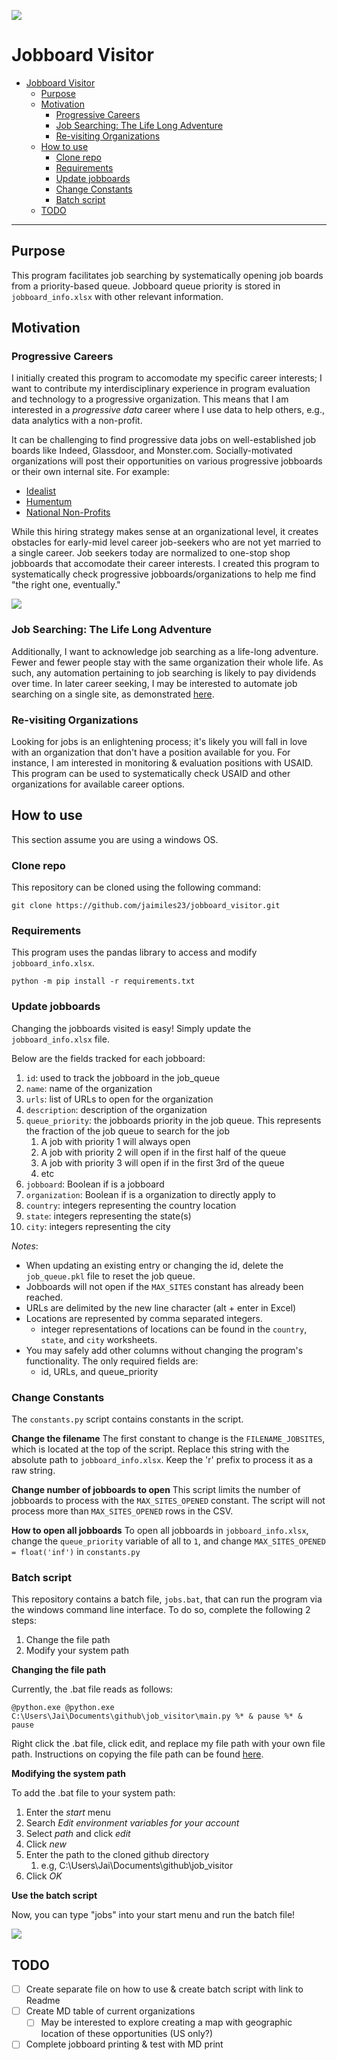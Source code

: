 ![](https://toonclips.com/600/cartoon-boy-knocking-on-a-door-by-toonaday-6729.jpg)
# Jobboard Visitor

- [Jobboard Visitor](#jobboard-visitor)
  - [Purpose](#purpose)
  - [Motivation](#motivation)
    - [Progressive Careers](#progressive-careers)
    - [Job Searching: The Life Long Adventure](#job-searching-the-life-long-adventure)
    - [Re-visiting Organizations](#re-visiting-organizations)
  - [How to use](#how-to-use)
    - [Clone repo](#clone-repo)
    - [Requirements](#requirements)
    - [Update jobboards](#update-jobboards)
    - [Change Constants](#change-constants)
    - [Batch script](#batch-script)
  - [TODO](#todo)

---

## Purpose
This program facilitates job searching by systematically opening job boards from a priority-based queue. Jobboard queue priority is stored in `jobboard_info.xlsx` with other relevant information.


## Motivation

### Progressive Careers
I initially created this program to accomodate my specific career interests; I want to contribute my interdisciplinary experience in program evaluation and technology to a progressive organization. This means that I am interested in a *progressive data* career where I use data to help others, e.g., data analytics with a non-profit.

It can be challenging to find progressive data jobs on well-established job boards like Indeed, Glassdoor, and Monster.com. Socially-motivated organizations will post their opportunities on various progressive jobboards or their own internal site. For example:
- [Idealist](https://www.idealist.org/)
- [Humentum](https://jobs.humentum.org/)
- [National Non-Profits](https://nationalnonprofits.org/)

 While this hiring strategy makes sense at an organizational level, it creates obstacles for early-mid level career job-seekers who are not yet married to a single career. Job seekers today are normalized to one-stop shop jobboards that accomodate their career interests. I created this program to systematically check progressive jobboards/organizations to help me find "the right one, eventually."

![](https://i.imgur.com/JH9jQki.jpg)


### Job Searching: The Life Long Adventure

Additionally, I want to acknowledge job searching as a life-long adventure. Fewer and fewer people stay with the same organization their whole life. <!-- This is especialy true in technological roles, where it's often encouraged for people to switch jobs every 3-4 years to seek new skills, different responsibilities, and better compensation.  -->As such, any automation pertaining to job searching is likely to pay dividends over time. In later career seeking, I may be interested to automate job searching on a single site, as demonstrated [here](https://realpython.com/beautiful-soup-web-scraper-python/).



### Re-visiting Organizations

Looking for jobs is an enlightening process; it's likely you will fall in love with an organization that don't have a position available for you. For instance, I am interested in monitoring & evaluation positions with USAID. This program can be used to systematically check USAID and other organizations for available career options.


## How to use
This section assume you are using a windows OS.

### Clone repo
This repository can be cloned using the following command:
```
git clone https://github.com/jaimiles23/jobboard_visitor.git
```

### Requirements
This program uses the pandas library to access and modify `jobboard_info.xlsx`.
```
python -m pip install -r requirements.txt
```
<!-- I do *not* recommend using a virtual environment for installing requirements. All users should have some version of pandas available on their standard python interpreter. -->


### Update jobboards
Changing the jobboards visited is easy! Simply update the `jobboard_info.xlsx` file. 

Below are the fields tracked  for each jobboard:
1. `id`: used to track the jobboard in the job_queue
2. `name`: name of the organization
3. `urls`: list of URLs to open for the organization
4. `description`: description of the organization
5. `queue_priority`: the jobboards priority in the job queue. This represents the fraction of the job queue to search for the job
   1. A job with priority 1 will always open
   2. A job with priority 2 will open if in the first half of the queue
   3. A job with priority 3 will open if in the first 3rd of the queue
   4. etc
6. `jobboard`: Boolean if is a jobboard
7. `organization`: Boolean if is a organization to directly apply to
8. `country`: integers representing the country location
9. `state`: integers representing the state(s) 
10. `city`: integers representing the city

*Notes*:
- When updating an existing entry or changing the id, delete the `job_queue.pkl` file to reset the job queue.
- Jobboards will not open if the `MAX_SITES` constant has already been reached.
- URLs are delimited by the new line character (alt + enter in Excel)
- Locations are represented by comma separated integers.
  - integer representations of locations can be found in the `country`, `state`, and `city` worksheets.
- You may safely add other columns without changing the program's functionality. The only required fields are:
  - id, URLs, and queue_priority


### Change Constants
The `constants.py` script contains constants in the script.

**Change the filename**
The first constant to change is the `FILENAME_JOBSITES`, which is located at the top of the script. Replace this string with the absolute path to `jobboard_info.xlsx`. Keep the 'r' prefix to process it as a raw string.

**Change number of jobboards to open**
This script limits the number of jobboards to process with the `MAX_SITES_OPENED` constant. The script will not process more than `MAX_SITES_OPENED` rows in the CSV.

**How to open all jobboards**
To open all jobboards in `jobboard_info.xlsx`, change the `queue_priority` variable of all to `1`, and change `MAX_SITES_OPENED = float('inf')` in `constants.py`


### Batch script
This repository contains a batch file, `jobs.bat`, that can run the program via the windows command line interface. To do so, complete the following 2 steps:
1. Change the file path
2. Modify your system path

**Changing the file path**

Currently, the .bat file reads as follows:
```
@python.exe @python.exe C:\Users\Jai\Documents\github\job_visitor\main.py %* & pause %* & pause
```
Right click the .bat file, click edit, and replace my file path with your own file path. Instructions on copying the file path can be found [here](https://www.howtogeek.com/670447/how-to-copy-the-full-path-of-a-file-on-windows-10/#:~:text=Find%20the%20file%20or%20folder,select%20%E2%80%9CCopy%20As%20Path.%E2%80%9D). 


**Modifying the system path**

To add the .bat file to your system path:
1. Enter the *start* menu
2. Search *Edit environment variables for your account*
3. Select *path* and click *edit*
4. Click *new*
5. Enter the path to the cloned github directory
   1. e.g, C:\Users\Jai\Documents\github\job_visitor
6. Click *OK*

**Use the batch script**

Now, you can type "jobs" into your start menu and run the batch file!

![](https://imgur.com/jwWRIa5.png)


## TODO
- [ ] Create separate file on how to use & create batch script with link to Readme
- [ ] Create MD table of current organizations 
  - [ ] May be interested to explore creating a map with geographic location of these opportunities (US only?)
- [ ] Complete jobboard printing & test with MD print 